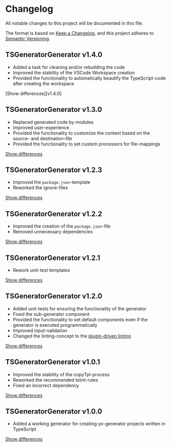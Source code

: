 # Changelog
All notable changes to this project will be documented in this file.

The format is based on [Keep a Changelog](https://keepachangelog.com/en/1.0.0/),
and this project adheres to [Semantic Versioning](https://semver.org/spec/v2.0.0.html).

## TSGeneratorGenerator v1.4.0
  - Added a task for cleaning and/or rebuilding the code
  - Improved the stability of the VSCode Workspace creation
  - Provided the functionality to automatically beautify the TypeScript-code after creating the workspace

[Show differences][v1.4.0]

## TSGeneratorGenerator v1.3.0
  - Replaced generated code by modules
  - Improved user-experience
  - Provided the functionality to customize the context based on the source- and destination-file
  - Provided the functionality to set custom processors for file-mappings

[Show differences][v1.3.0]

## TSGeneratorGenerator v1.2.3
  - Improved the `package.json`-template
  - Reworked the ignore-files

[Show differences][v1.2.3]

## TSGeneratorGenerator v1.2.2
  - Improved the creation of the `package.json`-file
  - Removed unnecessary dependencies

[Show differences][v1.2.2]

## TSGeneratorGenerator v1.2.1
  - Rework unit-test templates

[Show differences][v1.2.1]

## TSGeneratorGenerator v1.2.0
  - Added unit-tests for ensuring the functionality of the generator
  - Fixed the sub-generator component
  - Provided the functionality to set default components even if the generator is executed programmatically
  - Improved input-validation
  - Changed the linting-concept to the [plugin-driven linting](https://github.com/microsoft/typescript-tslint-plugin)

[Show differences][v1.2.0]

## TSGeneratorGenerator v1.0.1
  - Improved the stability of the copyTpl-process
  - Reworked the recommended tslint-rules
  - Fixed an incorrect dependency

[Show differences][v1.0.1]

## TSGeneratorGenerator v1.0.0
  - Added a working generator for creating yo-generator projects written in TypeScript

[Show differences][v1.0.0]

<!--- References -->
[v1.0.0]: https://github.com/manuth/TSGeneratorGenerator/compare/e6fdb5a...v1.0.0
[v1.0.1]: https://github.com/manuth/TSGeneratorGenerator/compare/v1.0.0...v1.0.1
[v1.2.0]: https://github.com/manuth/TSGeneratorGenerator/compare/v1.0.1...v1.2.0
[v1.2.1]: https://github.com/manuth/TSGeneratorGenerator/compare/v1.2.0...v1.2.1
[v1.2.2]: https://github.com/manuth/TSGeneratorGenerator/compare/v1.2.1...v1.2.2
[v1.2.3]: https://github.com/manuth/TSGeneratorGenerator/compare/v1.2.2...v1.2.3
[v1.3.0]: https://github.com/manuth/TSGeneratorGenerator/compare/v1.2.3...v1.3.0
[v1.3.0]: https://github.com/manuth/TSGeneratorGenerator/compare/v1.3.0...v1.4.0